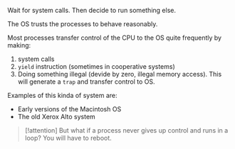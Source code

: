 Wait for system calls. Then decide to run something else.

The OS trusts the processes to behave reasonably.

Most processes transfer control of the CPU to the OS quite frequently by making:
1. system calls
2. `yield` instruction (sometimes in cooperative systems)
3. Doing something illegal (devide by zero, illegal memory access). This will generate a `trap` and transfer control to OS.

Examples of this kinda of system are:
- Early versions of the Macintosh OS
- The old Xerox Alto system

> [!attention]
> But what if a process never gives up control and runs in a loop? You will have to reboot.

